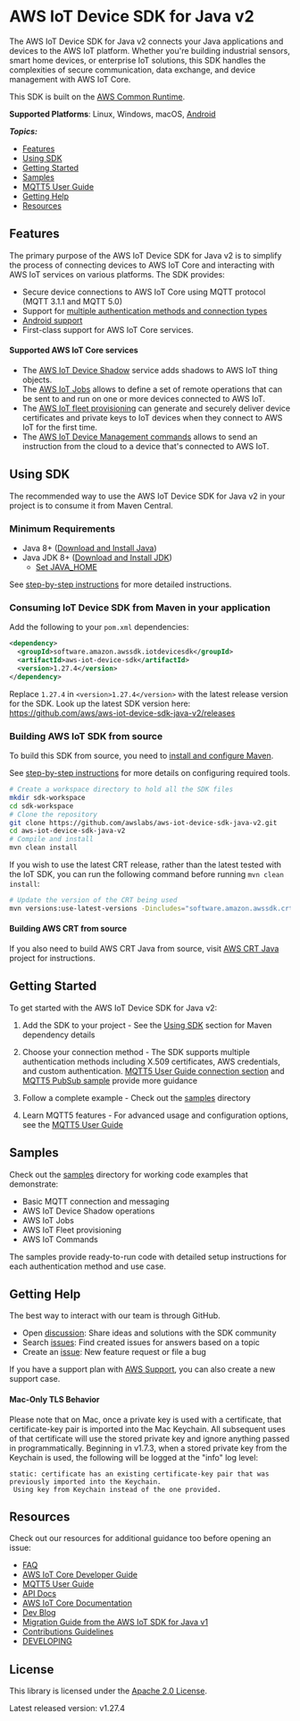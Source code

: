 # AWS IoT Device SDK for Java v2

The AWS IoT Device SDK for Java v2 connects your Java applications and devices to the AWS IoT platform. Whether you're building industrial sensors, smart home devices, or enterprise IoT solutions, this SDK handles the complexities of secure communication, data exchange, and device management with AWS IoT Core.

This SDK is built on the [AWS Common Runtime](https://docs.aws.amazon.com/sdkref/latest/guide/common-runtime.html).

**Supported Platforms**: Linux, Windows, macOS, [Android](./documents/ANDROID.md)

*__Topics:__*
* [Features](#features)
* [Using SDK](#using-sdk)
* [Getting Started](#getting-started)
* [Samples](samples)
* [MQTT5 User Guide](./documents/MQTT5_Userguide.md)
* [Getting Help](#getting-help)
* [Resources](#resources)

## Features

The primary purpose of the AWS IoT Device SDK for Java v2 is to simplify the process of connecting devices to AWS IoT Core and interacting with AWS IoT services on various platforms. The SDK provides:

* Secure device connections to AWS IoT Core using MQTT protocol (MQTT 3.1.1 and MQTT 5.0)
* Support for [multiple authentication methods and connection types](./documents/MQTT5_Userguide.md#how-to-setup-mqtt5-builder-based-on-desired-connection-method)
* [Android support](./documents/ANDROID.md)
* First-class support for AWS IoT Core services.

#### Supported AWS IoT Core services

* The [AWS IoT Device Shadow](https://docs.aws.amazon.com/iot/latest/developerguide/iot-device-shadows.html) service adds shadows to AWS IoT thing objects.
* The [AWS IoT Jobs](https://docs.aws.amazon.com/iot/latest/developerguide/iot-jobs.html) allows to define a set of remote operations that can be sent to and run on one or more devices connected to AWS IoT.
* The [AWS IoT fleet provisioning](https://docs.aws.amazon.com/iot/latest/developerguide/provision-wo-cert.html) can generate and securely deliver device certificates and private keys to IoT devices when they connect to AWS IoT for the first time.
* The [AWS IoT Device Management commands](https://docs.aws.amazon.com/iot/latest/developerguide/iot-remote-command.html) allows to send an instruction from the cloud to a device that's connected to AWS IoT.

## Using SDK

The recommended way to use the AWS IoT Device SDK for Java v2 in your project is to consume it from Maven Central.

### Minimum Requirements

* Java 8+ ([Download and Install Java](https://www.java.com/en/download/help/download_options.html))
* Java JDK 8+ ([Download and Install JDK](https://docs.oracle.com/en/java/javase/18/install/overview-jdk-installation.html))
  * [Set JAVA_HOME](./documents/PREREQUISITES.md#set-java_home)

See [step-by-step instructions](./documents/PREREQUISITES.md) for more detailed instructions.

### Consuming IoT Device SDK from Maven in your application

Add the following to your `pom.xml` dependencies:

``` xml
<dependency>
  <groupId>software.amazon.awssdk.iotdevicesdk</groupId>
  <artifactId>aws-iot-device-sdk</artifactId>
  <version>1.27.4</version>
</dependency>
```

Replace `1.27.4` in `<version>1.27.4</version>` with the latest release version for the SDK.
Look up the latest SDK version here: https://github.com/aws/aws-iot-device-sdk-java-v2/releases

### Building AWS IoT SDK from source

To build this SDK from source, you need to [install and configure Maven](https://maven.apache.org/install.html).

See [step-by-step instructions](./documents/PREREQUISITES.md) for more details on configuring required tools.

``` sh
# Create a workspace directory to hold all the SDK files
mkdir sdk-workspace
cd sdk-workspace
# Clone the repository
git clone https://github.com/awslabs/aws-iot-device-sdk-java-v2.git
cd aws-iot-device-sdk-java-v2
# Compile and install
mvn clean install
```

If you wish to use the latest CRT release, rather than the latest tested with the IoT SDK, you can run the following command before running `mvn clean install`:

``` sh
# Update the version of the CRT being used
mvn versions:use-latest-versions -Dincludes="software.amazon.awssdk.crt*"
```

#### Building AWS CRT from source

If you also need to build AWS CRT Java from source, visit [AWS CRT Java](https://github.com/awslabs/aws-crt-java?tab=readme-ov-file#platform) project for instructions.

## Getting Started

To get started with the AWS IoT Device SDK for Java v2:

1. Add the SDK to your project - See the [Using SDK](#using-sdk) section for Maven dependency details

2. Choose your connection method - The SDK supports multiple authentication methods including X.509 certificates, AWS credentials, and custom authentication. [MQTT5 User Guide connection section](./documents/MQTT5_Userguide.md#how-to-setup-mqtt5-builder-based-on-desired-connection-method) and [MQTT5 PubSub sample](./samples/Mqtt5/PubSub/README.md) provide more guidance

3. Follow a complete example - Check out the [samples](samples) directory

4. Learn MQTT5 features - For advanced usage and configuration options, see the [MQTT5 User Guide](./documents/MQTT5_Userguide.md)

## Samples

Check out the [samples](samples) directory for working code examples that demonstrate:
- Basic MQTT connection and messaging
- AWS IoT Device Shadow operations
- AWS IoT Jobs
- AWS IoT Fleet provisioning
- AWS IoT Commands

The samples provide ready-to-run code with detailed setup instructions for each authentication method and use case.

## Getting Help

The best way to interact with our team is through GitHub.
* Open [discussion](https://github.com/aws/aws-iot-device-sdk-java-v2/discussions): Share ideas and solutions with the SDK community
* Search [issues](https://github.com/aws/aws-iot-device-sdk-java-v2/issues): Find created issues for answers based on a topic
* Create an [issue](https://github.com/aws/aws-iot-device-sdk-java-v2/issues/new/choose): New feature request or file a bug

If you have a support plan with [AWS Support](https://aws.amazon.com/premiumsupport/), you can also create a new support case.

#### Mac-Only TLS Behavior

Please note that on Mac, once a private key is used with a certificate, that certificate-key pair is imported into the Mac Keychain.  All subsequent uses of that certificate will use the stored private key and ignore anything passed in programmatically.  Beginning in v1.7.3, when a stored private key from the Keychain is used, the following will be logged at the "info" log level:

```
static: certificate has an existing certificate-key pair that was previously imported into the Keychain.
 Using key from Keychain instead of the one provided.
```

## Resources

Check out our resources for additional guidance too before opening an issue:

* [FAQ](./documents/FAQ.md)
* [AWS IoT Core Developer Guide](https://docs.aws.amazon.com/iot/latest/developerguide/what-is-aws-iot.html)
* [MQTT5 User Guide](./documents/MQTT5_Userguide.md)
* [API Docs](https://aws.github.io/aws-iot-device-sdk-java-v2/)
* [AWS IoT Core Documentation](https://docs.aws.amazon.com/iot/)
* [Dev Blog](https://aws.amazon.com/blogs/iot/category/internet-of-things/)
* [Migration Guide from the AWS IoT SDK for Java v1](./documents/MIGRATION_GUIDE.md)
* [Contributions Guidelines](./documents/CONTRIBUTING.md)
* [DEVELOPING](./documents/DEVELOPING.md)

## License

This library is licensed under the [Apache 2.0 License](./documents/LICENSE).

Latest released version: v1.27.4
